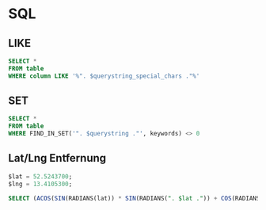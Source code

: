 # SQL


## LIKE
```sql
SELECT * 
FROM table
WHERE column LIKE '%". $querystring_special_chars ."%'
```

## SET
```sql
SELECT * 
FROM table
WHERE FIND_IN_SET('". $querystring ."', keywords) <> 0
```

## Lat/Lng Entfernung
```sql
$lat = 52.5243700;
$lng = 13.4105300;

SELECT (ACOS(SIN(RADIANS(lat)) * SIN(RADIANS(". $lat .")) + COS(RADIANS(lat)) * COS(RADIANS(". $lat .")) * COS(RADIANS(lng)- RADIANS(". $lng ."))) * 6380) as distance
```
